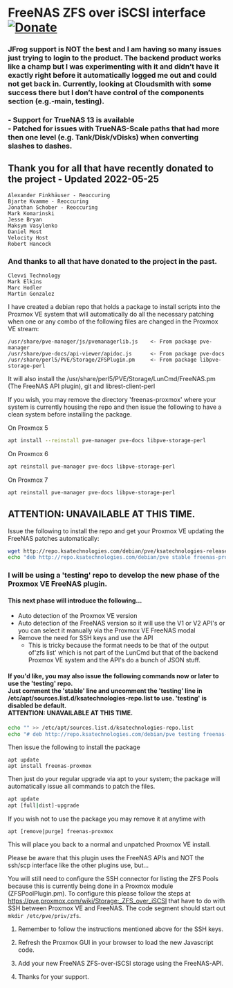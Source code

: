 # FreeNAS ZFS over iSCSI interface  [![Donate](https://www.paypalobjects.com/en_US/i/btn/btn_donateCC_LG.gif)](https://www.paypal.com/cgi-bin/webscr?cmd=_s-xclick&hosted_button_id=TCLNEMBUYQUXN&source=url)

### JFrog support is NOT the best and I am having so many issues just trying to login to the product. The backend product works like a champ but I was experimenting with it and didn’t have it exactly right before it automatically logged me out and could not get back in. Currently, looking at Cloudsmith with some success there but I don’t have control of the components section (e.g.-main, testing).

### - Support for TrueNAS 13 is available<br/>  - Patched for issues with TrueNAS-Scale paths that had more then one level (e.g. Tank/Disk/vDisks) when converting slashes to dashes.

## Thank you for all that have recently donated to the project - Updated 2022-05-25
    Alexander Finkhäuser - Reoccuring
    Bjarte Kvamme - Reoccuring
    Jonathan Schober - Reoccuring
    Mark Komarinski
    Jesse Bryan
    Maksym Vasylenko
    Daniel Most
    Velocity Host
    Robert Hancock
    
### And thanks to all that have donated to the project in the past.
    Clevvi Technology
    Mark Elkins
    Marc Hodler
    Martin Gonzalez


I have created a debian repo that holds a package to install scripts into the Proxmox VE system that will automatically do all the necessary patching when one or any combo of the following files are changed in the Proxmox VE stream:
```
/usr/share/pve-manager/js/pvemanagerlib.js    <- From package pve-manager
/usr/share/pve-docs/api-viewer/apidoc.js      <- From package pve-docs
/usr/share/perl5/PVE/Storage/ZFSPlugin.pm     <- From package libpve-storage-perl
```
It will also install the /usr/share/perl5/PVE/Storage/LunCmd/FreeNAS.pm (The FreeNAS API plugin), git and librest-client-perl

If you wish, you may remove the directory 'freenas-proxmox' where your system is currently
housing the repo and then issue the following to have a clean system before installing the
package.

On Proxmox 5
```bash
apt install --reinstall pve-manager pve-docs libpve-storage-perl
```

On Proxmox 6
```bash
apt reinstall pve-manager pve-docs libpve-storage-perl
```

On Proxmox 7
```bash
apt reinstall pve-manager pve-docs libpve-storage-perl
```
## ATTENTION: UNAVAILABLE AT THIS TIME.
Issue the following to install the repo and get your Proxmox VE updating the FreeNAS patches automatically:
```bash
wget http://repo.ksatechnologies.com/debian/pve/ksatechnologies-release.gpg -O /etc/apt/trusted.gpg.d/ksatechnologies-repo.gpg
echo "deb http://repo.ksatechnologies.com/debian/pve stable freenas-proxmox" > /etc/apt/sources.list.d/ksatechnologies-repo.list
```

### I will be using a 'testing' repo to develop the new phase of the Proxmox VE FreeNAS plugin.
#### This next phase will introduce the following...
* Auto detection of the Proxmox VE version
* Auto detection of the FreeNAS version so it will use the V1 or V2 API's or you can select it manually via the Proxmox VE FreeNAS modal
* Remove the need for SSH keys and use the API
  * This is tricky because the format needs to be that of the output of'zfs list' which is not part of the LunCmd but that of the backend Proxmox VE system and the API's do a bunch of JSON stuff.

#### If you'd like, you may also issue the following commands now or later to use the 'testing' repo.<br/>Just comment the 'stable' line and uncomment the 'testing' line in<br/>/etc/apt/sources.list.d/ksatechnologies-repo.list to use. 'testing' is disabled be default.<br/>ATTENTION: UNAVAILABLE AT THIS TIME.
```bash
echo "" >> /etc/apt/sources.list.d/ksatechnologies-repo.list
echo "# deb http://repo.ksatechnologies.com/debian/pve testing freenas-proxmox" >> /etc/apt/sources.list.d/ksatechnologies-repo.list
```

Then issue the following to install the package
```
apt update
apt install freenas-proxmox
```

Then just do your regular upgrade via apt to your system; the package will automatically
issue all commands to patch the files.
```bash
apt update
apt [full|dist]-upgrade
```

If you wish not to use the package you may remove it at anytime with
```
apt [remove|purge] freenas-proxmox
```
This will place you back to a normal and unpatched Proxmox VE install.

Please be aware that this plugin uses the FreeNAS APIs and NOT the ssh/scp interface like the other plugins use, but...

You will still need to configure the SSH connector for listing the ZFS Pools because this is currently being done in a Proxmox module (ZFSPoolPlugin.pm). To configure this please follow the steps at https://pve.proxmox.com/wiki/Storage:_ZFS_over_iSCSI that have to do with SSH between Proxmox VE and FreeNAS. The code segment should start out `mkdir /etc/pve/priv/zfs`.

1. Remember to follow the instructions mentioned above for the SSH keys.

1. Refresh the Proxmox GUI in your browser to load the new Javascript code.

1. Add your new FreeNAS ZFS-over-iSCSI storage using the FreeNAS-API.

1. Thanks for your support.
